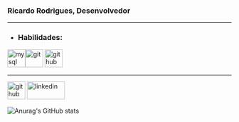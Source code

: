 <h3> Ricardo Rodrigues, Desenvolvedor </h3>

<hr>

+ ### Habilidades:</h4>

<img src="https://www.svgrepo.com/show/303251/mysql-logo.svg" alt='mysql' height='40'><img src="https://cdn.worldvectorlogo.com/logos/git-icon.svg" alt='git' height='40'>
<img src="https://www.svgrepo.com/show/305241/github.svg" alt='github' height='40'>

<hr>

[<img src='https://www.logo.wine/a/logo/GitHub/GitHub-Wordmark-White-Dark-Background-Logo.wine.svg' alt='github' height='40' wisth="85" target="_blank">](https://github.com/davissbf)
[<img src='https://cdn.worldvectorlogo.com/logos/linkedin.svg' alt='linkedin' height='40' width="85" target="_blank">](https://www.linkedin.com/in/ricardo-alves-601b46106/) 

![Anurag's GitHub stats](https://github-readme-stats.vercel.app/api?username=Microfugo&show_icons=true&theme=radical)

